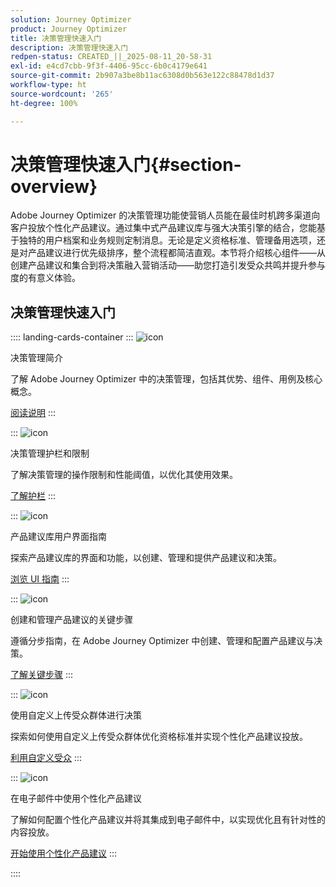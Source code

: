 ```yaml
---
solution: Journey Optimizer
product: Journey Optimizer
title: 决策管理快速入门
description: 决策管理快速入门
redpen-status: CREATED_||_2025-08-11_20-58-31
exl-id: e4cd7cbb-9f3f-4406-95cc-6b0c4179e641
source-git-commit: 2b907a3be8b11ac6308d0b563e122c88478d1d37
workflow-type: ht
source-wordcount: '265'
ht-degree: 100%

---
```


# 决策管理快速入门{#section-overview}

Adobe Journey Optimizer 的决策管理功能使营销人员能在最佳时机跨多渠道向客户投放个性化产品建议。通过集中式产品建议库与强大决策引擎的结合，您能基于独特的用户档案和业务规则定制消息。无论是定义资格标准、管理备用选项，还是对产品建议进行优先级排序，整个流程都简洁直观。本节将介绍核心组件——从创建产品建议和集合到将决策融入营销活动——助您打造引发受众共鸣并提升参与度的有意义体验。

## 决策管理快速入门

:::: landing-cards-container
:::
![icon](https://cdn.experienceleague.adobe.com/icons/book.svg?lang=zh-Hans)

决策管理简介

了解 Adobe Journey Optimizer 中的决策管理，包括其优势、组件、用例及核心概念。

[阅读说明](../using/offers/get-started/starting-offer-decisioning.md)
:::

:::
![icon](https://cdn.experienceleague.adobe.com/icons/shield-halved.svg?lang=zh-Hans)

决策管理护栏和限制

了解决策管理的操作限制和性能阈值，以优化其使用效果。

[了解护栏](../using/offers/decision-management-guardrails.md)
:::

:::
![icon](https://cdn.experienceleague.adobe.com/icons/gear.svg?lang=zh-Hans)

产品建议库用户界面指南

探索产品建议库的界面和功能，以创建、管理和提供产品建议和决策。

[浏览 UI 指南](../using/offers/get-started/user-interface.md)
:::

:::
![icon](https://cdn.experienceleague.adobe.com/icons/list-check.svg?lang=zh-Hans)

创建和管理产品建议的关键步骤

遵循分步指南，在 Adobe Journey Optimizer 中创建、管理和配置产品建议与决策。

[了解关键步骤](../using/offers/offer-library/key-steps.md)
:::

:::
![icon](https://cdn.experienceleague.adobe.com/icons/bullseye.svg?lang=zh-Hans)

使用自定义上传受众群体进行决策

探索如何使用自定义上传受众群体优化资格标准并实现个性化产品建议投放。

[利用自定义受众](../using/offers/custom-upload-decisioning.md)
:::

:::
![icon](https://cdn.experienceleague.adobe.com/icons/circle-play.svg)

在电子邮件中使用个性化产品建议

了解如何配置个性化产品建议并将其集成到电子邮件中，以实现优化且有针对性的内容投放。

[开始使用个性化产品建议](../using/offers/offers-e2e.md)
:::

::::
